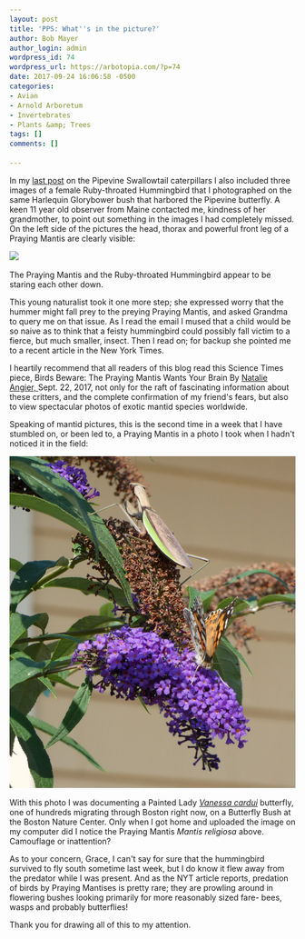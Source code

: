 ```yaml
---
layout: post
title: 'PPS: What''s in the picture?'
author: Bob Mayer
author_login: admin
wordpress_id: 74
wordpress_url: https://arbotopia.com/?p=74
date: 2017-09-24 16:06:58 -0500
categories:
- Avian
- Arnold Arboretum
- Invertebrates
- Plants &amp; Trees
tags: []
comments: []

---
```

<p>In my <a href="http://www.arbotopia.com/butterfly-postscript-and-fall-bird-walks/">last post</a> on  the Pipevine Swallowtail caterpillars I also included three images of a female Ruby-throated Hummingbird that I photographed on the same Harlequin Glorybower bush that harbored the Pipevine butterfly.  A keen 11 year old observer from Maine contacted me, kindness of her grandmother, to point out something in the images I had completely missed.  On the left side of the pictures the head, thorax and powerful front leg of a Praying Mantis are clearly visible:</p>

![](/images/P1000153.jpg)

<p>The Praying Mantis and the Ruby-throated Hummingbird appear to be staring each other down.</p>

<p>This young naturalist took it one more step; she expressed worry that the hummer might fall prey to the preying Praying Mantis, and asked Grandma to query me on that issue.  As I read the email I mused that a child would be so naive as to think that a feisty hummingbird could possibly fall victim to a fierce, but much smaller, insect.  Then I read on; for backup she pointed me to a recent article in the New York Times.</p>

<p> I heartily recommend that all readers of this blog read this Science Times piece, Birds Beware: The Praying Mantis Wants Your Brain By <a href="http://www.nytimes.com/by/natalie-angier">Natalie Angier, </a>Sept. 22, 2017, not only for the raft of fascinating information about these critters, and the complete confirmation of my friend's fears, but also to view spectacular photos of exotic mantid species worldwide.<br></p>

<p>Speaking of mantid pictures, this is the second time in a week that I have stumbled on, or been led to, a Praying Mantis in a photo I took when I hadn't noticed it in the field:</p>

<img src="/images/2017/09/Painted-Lady-and-Praying-Mantis.jpg" alt="" class="wp-image-1513"/>

<p>With this photo I was documenting a Painted Lady <em><a href="https://web.archive.org/web/20171004090633/https://en.wikipedia.org/wiki/Vanessa_cardui">Vanessa cardui</a></em> butterfly, one of hundreds migrating through Boston right now, on a Butterfly Bush at the Boston Nature Center. Only when I got home and uploaded the image on my computer did I notice the Praying Mantis <em>Mantis religiosa</em> above.  Camouflage or inattention?</p>

<p>As to your concern, Grace, I can't say for sure that the hummingbird survived to fly south sometime last week, but I do know it flew away from the predator while I was present.  And as the NYT article reports, predation of birds by Praying Mantises is pretty rare; they are prowling around in flowering bushes looking primarily for more reasonably sized fare- bees, wasps and probably butterflies!</p>

<p>Thank you for drawing all of this to my attention.<br></p>